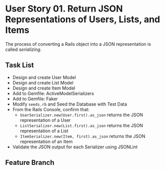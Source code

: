 # User Story 01. Return JSON Representations of Users, Lists, and Items

The process of converting a Rails object into a JSON representation is called _serializing_. 

## Task List

* Design and create User Model
* Design and create List Model
* Design and create Item Model
* Add to Gemfile: ActiveModelSerializers
* Add to Gemfile: Faker
* Modify `seeds.rb` and Seed the Database with Test Data
* From the Rails Console, confirm that:
    - `UserSerializer.new(User.first).as_json` returns the JSON representation of a User
    - `ListSerializer.new(List.first).as_json` returns the JSON representation of a List
    - `ItemSerializer.new(Item, first).as_json` returns the JSON representation of an Item
* Validate the JSON output for each Serializer using JSONLint

## Feature Branch


